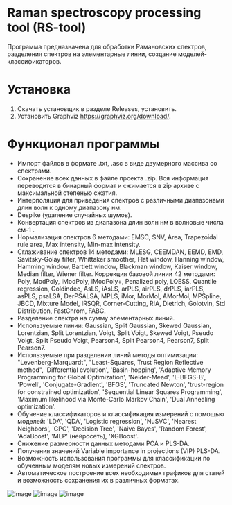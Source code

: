 # Raman spectroscopy processing tool (RS-tool)
Программа предназначена для обработки Рамановских спектров, разделения спектров на элементарные линии, создание моделей-классификаторов.

# Установка
1. Скачать установщик в разделе Releases, установить.
2. Установить Graphviz https://graphviz.org/download/.

# Функционал программы
- Импорт файлов в формате .txt, .asc в виде двумерного массива со спектрами.
- Сохранение всех данных в файле проекта .zip. Вся информация переводится в бинарный формат и сжимается в zip архиве с максимальной степенью сжатия.
- Интерполяция для приведения спектров с различными диапазонами длин волн к одному диапазону нм.
- Despike (удаление случайных шумов).
- Конвертация спектров из диапазона длин волн нм в волновые числа см-1 .
- Нормализация спектров 6 методами: EMSC, SNV, Area, Trapezoidal rule area, Max intensity, Min-max intensity.
- Сглаживание спектров 14 методами: MLESG, CEEMDAN, EEMD, EMD, Savitsky-Golay filter, Whittaker smoother, Flat window, Hanning window, Hamming window, Bartlett window, Blackman window, Kaiser window, Median filter, Wiener filter.
Коррекция базовой линии 42 методами: Poly, ModPoly, iModPoly, iModPoly+, Penalized poly, LOESS, Quantile regression, Goldindec, AsLS, iAsLS, arPLS, airPLS, drPLS, iarPLS, asPLS, psaLSA, DerPSALSA, MPLS, iMor, MorMol, AMorMol, MPSpline, JBCD, Mixture Model, IRSQR, Corner-Cutting, RIA, Dietrich, Golotvin, Std Distribution, FastChrom, FABC.
- Разделение спектра на сумму элементарных линий. 
- Используемые линии: Gaussian, Split Gaussian, Skewed Gaussian, Lorentzian, Split Lorentzian, Voigt, Split Voigt, Skewed Voigt, Pseudo Voigt, Split Pseudo Voigt, Pearson4, Split Pearson4, Pearson7, Split Pearson7.
- Используемые при разделении линий методы оптимизации: "Levenberg-Marquardt",  "Least-Squares, Trust Region Reflective method", 'Differential evolution', 'Basin-hopping', 'Adaptive Memory Programming for Global Optimization', 'Nelder-Mead', 'L-BFGS-B', 'Powell', 'Conjugate-Gradient', 'BFGS', 'Truncated Newton', 'trust-region for constrained optimization', 'Sequential Linear Squares Programming', 'Maximum likelihood via Monte-Carlo Markov Chain', 'Dual Annealing optimization'.
- Обучение классификаторов и классификация измерений с помощью моделей: 'LDA', 'QDA', 'Logistic regression', 'NuSVC', 'Nearest Neighbors', 'GPC', 'Decision Tree', 'Naive Bayes', 'Random Forest', 'AdaBoost', 'MLP' (нейросеть), 'XGBoost'.
- Снижение размерности данных методами PCA и PLS-DA.
- Получения значений Variable importance in projections (VIP) PLS-DA.
- Возможность использования программы для классификации по обученным моделям новых измерений спектров.
- Автоматическое построение всех необходимых графиков для статей и возможность сохранения их в различных форматах.

![image](https://github.com/DarkMatro/RS-tool/assets/113565324/eda859df-511d-476e-9ec8-b3dbe1be4141)
![image](https://github.com/DarkMatro/RS-tool/assets/113565324/f786b8ed-c484-4dfa-bd58-713cee2e2512)
![image](https://github.com/DarkMatro/RS-tool/assets/113565324/3939ec60-07e7-42b4-b1f3-4053262baf4c)

